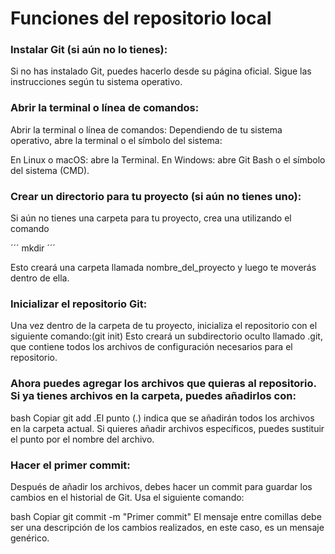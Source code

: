 # Funciones del repositorio local
### Instalar Git (si aún no lo tienes):
 Si no has instalado Git, puedes hacerlo desde su página oficial. Sigue las instrucciones según tu sistema operativo.

### Abrir la terminal o línea de comandos: 
Abrir la terminal o línea de comandos:
Dependiendo de tu sistema operativo, abre la terminal o el símbolo del sistema:

En Linux o macOS: abre la Terminal.
En Windows: abre Git Bash o el símbolo del sistema (CMD).
### Crear un directorio para tu proyecto (si aún no tienes uno): 
 Si aún no tienes una carpeta para tu proyecto, crea una utilizando el comando 

 ´´´
 mkdir
 ´´´ 

Esto creará una carpeta llamada nombre_del_proyecto y luego te moverás dentro de ella.

### Inicializar el repositorio Git:
 Una vez dentro de la carpeta de tu proyecto, inicializa el repositorio con el siguiente comando:(git init)
Esto creará un subdirectorio oculto llamado .git, que contiene todos los archivos de configuración necesarios para el repositorio.

### Ahora puedes agregar los archivos que quieras al repositorio. Si ya tienes archivos en la carpeta, puedes añadirlos con:
bash
Copiar git add .El punto (.) indica que se añadirán todos los archivos en la carpeta actual. Si quieres añadir archivos específicos, puedes sustituir el punto por el nombre del archivo.

### Hacer el primer commit:
 Después de añadir los archivos, debes hacer un commit para guardar los cambios en el historial de Git. Usa el siguiente comando:

bash
Copiar
git commit -m "Primer commit"
El mensaje entre comillas debe ser una descripción de los cambios realizados, en este caso, es un mensaje genérico. 